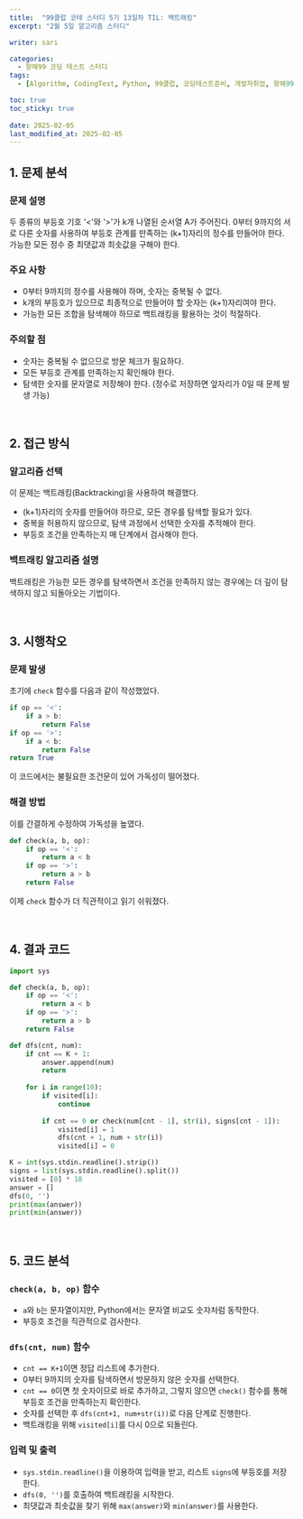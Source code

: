 ```yaml
---
title:  "99클럽 코테 스터디 5기 13일차 TIL: 백트래킹"
excerpt: "2월 5일 알고리즘 스터디"

writer: sari

categories:
  - 항해99 코딩 테스트 스터디
tags:
  - [Algorithm, CodingTest, Python, 99클럽, 코딩테스트준비, 개발자취업, 항해99, TIL, 백트래킹]

toc: true
toc_sticky: true
 
date: 2025-02-05
last_modified_at: 2025-02-05
---
```


## 1. 문제 분석

### 문제 설명
두 종류의 부등호 기호 '<'와 '>'가 k개 나열된 순서열 A가 주어진다. 0부터 9까지의 서로 다른 숫자를 사용하여 부등호 관계를 만족하는 (k+1)자리의 정수를 만들어야 한다. 가능한 모든 정수 중 최댓값과 최솟값을 구해야 한다.

### 주요 사항
- 0부터 9까지의 정수를 사용해야 하며, 숫자는 중복될 수 없다.
- k개의 부등호가 있으므로 최종적으로 만들어야 할 숫자는 (k+1)자리여야 한다.
- 가능한 모든 조합을 탐색해야 하므로 백트래킹을 활용하는 것이 적절하다.

### 주의할 점
- 숫자는 중복될 수 없으므로 방문 체크가 필요하다.
- 모든 부등호 관계를 만족하는지 확인해야 한다.
- 탐색한 숫자를 문자열로 저장해야 한다. (정수로 저장하면 앞자리가 0일 때 문제 발생 가능)

<BR>

## 2. 접근 방식

### 알고리즘 선택
이 문제는 백트래킹(Backtracking)을 사용하여 해결했다.
- (k+1)자리의 숫자를 만들어야 하므로, 모든 경우를 탐색할 필요가 있다.
- 중복을 허용하지 않으므로, 탐색 과정에서 선택한 숫자를 추적해야 한다.
- 부등호 조건을 만족하는지 매 단계에서 검사해야 한다.

### 백트래킹 알고리즘 설명
백트래킹은 가능한 모든 경우를 탐색하면서 조건을 만족하지 않는 경우에는 더 깊이 탐색하지 않고 되돌아오는 기법이다.

<BR>

## 3. 시행착오

### 문제 발생
초기에 `check` 함수를 다음과 같이 작성했었다.
```python
if op == '<':
    if a > b:
        return False
if op == '>':
    if a < b:
        return False
return True
```
이 코드에서는 불필요한 조건문이 있어 가독성이 떨어졌다.

### 해결 방법
이를 간결하게 수정하여 가독성을 높였다.
```python
def check(a, b, op):
    if op == '<':
        return a < b
    if op == '>':
        return a > b
    return False
```
이제 `check` 함수가 더 직관적이고 읽기 쉬워졌다.

<BR>

## 4. 결과 코드

```python
import sys

def check(a, b, op):
    if op == '<':
        return a < b
    if op == '>':
        return a > b
    return False

def dfs(cnt, num):
    if cnt == K + 1:
        answer.append(num)
        return
    
    for i in range(10):
        if visited[i]:
            continue
        
        if cnt == 0 or check(num[cnt - 1], str(i), signs[cnt - 1]):
            visited[i] = 1
            dfs(cnt + 1, num + str(i))
            visited[i] = 0

K = int(sys.stdin.readline().strip())
signs = list(sys.stdin.readline().split())
visited = [0] * 10
answer = []
dfs(0, '')
print(max(answer))
print(min(answer))
```

<BR>

## 5. 코드 분석

### `check(a, b, op)` 함수
- `a`와 `b`는 문자열이지만, Python에서는 문자열 비교도 숫자처럼 동작한다.
- 부등호 조건을 직관적으로 검사한다.

### `dfs(cnt, num)` 함수
- `cnt == K+1`이면 정답 리스트에 추가한다.
- 0부터 9까지의 숫자를 탐색하면서 방문하지 않은 숫자를 선택한다.
- `cnt == 0`이면 첫 숫자이므로 바로 추가하고, 그렇지 않으면 `check()` 함수를 통해 부등호 조건을 만족하는지 확인한다.
- 숫자를 선택한 후 `dfs(cnt+1, num+str(i))`로 다음 단계로 진행한다.
- 백트래킹을 위해 `visited[i]`를 다시 0으로 되돌린다.

### 입력 및 출력
- `sys.stdin.readline()`을 이용하여 입력을 받고, 리스트 `signs`에 부등호를 저장한다.
- `dfs(0, '')`를 호출하여 백트래킹을 시작한다.
- 최댓값과 최솟값을 찾기 위해 `max(answer)`와 `min(answer)`를 사용한다.